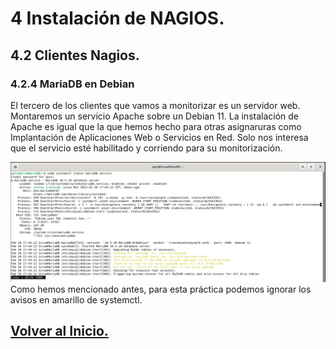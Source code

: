 # 4 Instalación de NAGIOS.
## 4.2 Clientes Nagios.
### 4.2.4 MariaDB en Debian

El tercero de los clientes que vamos a monitorizar es un servidor web. Montaremos un servicio Apache sobre un Debian 11. La instalación de Apache es igual que la que hemos hecho para otras asignaruras como Implantación de Aplicaciones Web o Servicios en Red. Solo nos interesa que el servicio esté habilitado y corriendo para su monitorización.

![MariaDBRunning](./Capturas/MariaDBRunning.png)
Como hemos mencionado antes, para esta práctica podemos ignorar los avisos en amarillo de systemctl.

## [Volver al Inicio.](../README.md)
